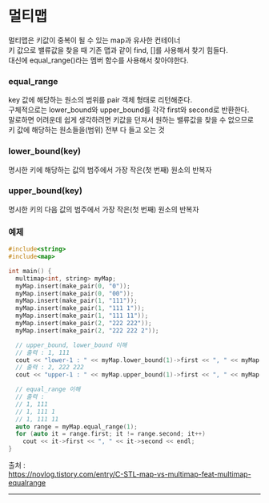 # 멀티맵
멀티맵은 키값이 중복이 될 수 있는 map과 유사한 컨테이너<br/>
키 값으로 밸류값을 찾을 때 기존 맵과 같이 find, []를 사용해서 찾기 힘들다. <br/>
대신에 equal_range()라는 멤버 함수를 사용해서 찾아야한다. <br/>

### equal_range
key 값에 해당하는 원소의 범위를 pair 객체 형태로 리턴해준다. <br/>
구체적으로는 lower_bound와 upper_bound를 각각 first와 second로 반환한다. <br/>
말로하면 어려운데 쉽게 생각하려면 키값을 던져서 원하는 밸류값을 찾을 수 없으므로 키 값에 해당하는 원소들을(범위) 전부 다
들고 오는 것 <br/>

### lower_bound(key)
명시한 키에 해당하는 값의 범주에서 가장 작은(첫 번째) 원소의 반복자

### upper_bound(key)
명시한 키의 다음 값의 범주에서 가장 작은(첫 번째) 원소의 반복자

### 예제
```c++
#include<string>
#include<map>

int main() {
  multimap<int, string> myMap;
  myMap.insert(make_pair(0, "0"));
  myMap.insert(make_pair(0, "00"));
  myMap.insert(make_pair(1, "111"));
  myMap.insert(make_pair(1, "111 1"));
  myMap.insert(make_pair(1, "111 11"));
  myMap.insert(make_pair(2, "222 222"));
  myMap.insert(make_pair(2, "222 222 2"));

  // upper_bound, lower_bound 이해
  // 출력 : 1, 111
  cout << "lower-1 : " << myMap.lower_bound(1)->first << ", " << myMap.lower_bound(1)->second << endl;
  // 출력 : 2, 222 222
  cout << "upper-1 : " << myMap.upper_bound(1)->first << ", " << myMap.upper_bound(1)->second << endl;

  // equal_range 이해
  // 출력 :
  // 1, 111
  // 1, 111 1
  // 1, 111 11
  auto range = myMap.equal_range(1);
  for (auto it = range.first; it != range.second; it++)
    cout << it->first << ", " << it->second << endl;
}
```

출처 : <br/>
https://novlog.tistory.com/entry/C-STL-map-vs-multimap-feat-multimap-equalrange <br/>
<hr/>

